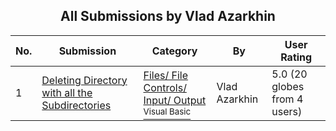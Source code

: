 ﻿<div align="center">

## All Submissions by Vlad Azarkhin

</div>

No.  | Submission | Category | By   | User Rating
---- | ---------- | -------- | ---- | -----------
1 | [Deleting Directory with all the Subdirectories<br />](https://github.com/Planet-Source-Code/vlad-azarkhin-deleting-directory-with-all-the-subdirectories__1-6741) | [Files/ File Controls/ Input/ Output<br /><sup>Visual Basic</sup>](../ByCategory/files-file-controls-input-output__1-3.md) | Vlad Azarkhin | 5.0 (20 globes from 4 users)
